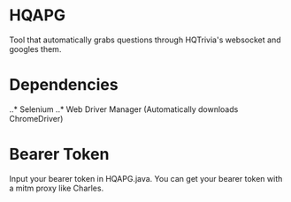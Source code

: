 # HQAPG
Tool that automatically grabs questions through HQTrivia's websocket and googles them. 

# Dependencies
..* Selenium
..* Web Driver Manager (Automatically downloads ChromeDriver)

# Bearer Token
Input your bearer token in HQAPG.java. You can get your bearer token with a mitm proxy like Charles. 
